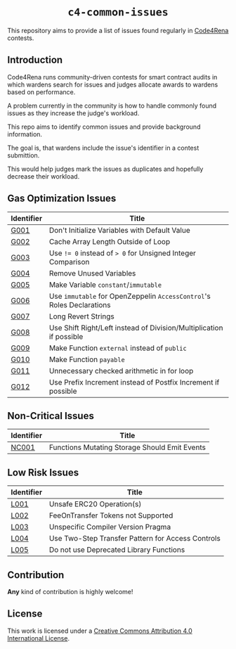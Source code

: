 <h1 align=center><code>c4-common-issues</code></h1>

This repository aims to provide a list of issues found regularly in [Code4Rena](https://code4rena.com/)
contests.

## Introduction

Code4Rena runs community-driven contests for smart contract audits in which
wardens search for issues and judges allocate awards to wardens based on performance.

A problem currently in the community is how to handle commonly found issues
as they increase the judge's workload.

This repo aims to identify common issues and provide background information.

The goal is, that wardens include the issue's identifier in a contest submittion.

This would help judges mark the issues as duplicates and hopefully decrease
their workload.


## Gas Optimization Issues

| Identifier | Title |
|------------|-------|
| [G001](./0-Gas-Optimizations.md/#g001---dont-initialize-variables-with-default-value) | Don't Initialize Variables with Default Value |
| [G002](./0-Gas-Optimizations.md/#g002---cache-array-length-outside-of-loop) | Cache Array Length Outside of Loop |
| [G003](./0-Gas-Optimizations.md/#g003---use--0-instead-of--0-for-unsigned-integer-comparison) | Use `!= 0` instead of `> 0` for Unsigned Integer Comparison |
| [G004](./0-Gas-Optimizations.md/#g004---remove-unused-variables) | Remove Unused Variables |
| [G005](./0-Gas-Optimizations.md/#g005---make-variable-constantimmutable) | Make Variable `constant`/`immutable` |
| [G006](./0-Gas-Optimizations.md/#g006---use-immutable-for-openzeppelin-accesscontrols-roles-declarations) | Use `immutable` for OpenZeppelin `AccessControl`'s Roles Declarations |
| [G007](./0-Gas-Optimizations.md/#g007---long-revert-strings) | Long Revert Strings |
| [G008](./0-Gas-Optimizations.md/#g008---use-shift-rightleft-instead-of-divisionmultiplication-if-possible) | Use Shift Right/Left instead of Division/Multiplication if possible |
| [G009](./0-Gas-Optimizations.md/#g009---make-function-external-instead-of-public) | Make Function `external` instead of `public` |
| [G010](./0-Gas-Optimizations.md/#g010---make-function-payable) | Make Function `payable` |
| [G011](./0-Gas-Optimizations.md/#g011---unnecessary-checked-arithmetic-in-for-loop) | Unnecessary checked arithmetic in for loop |
| [G012](./0-Gas-Optimizations.md/#g012---use-prefix-increment-instead-of-postfix-increment-if-possible) | Use Prefix Increment instead of Postfix Increment if possible |


## Non-Critical Issues

| Identifier | Title |
|------------|-------|
| [NC001](./1-Non-Critial.md#nc001---functions-mutating-storage-should-emit-events) | Functions Mutating Storage Should Emit Events |


## Low Risk Issues

| Identifier | Title |
|------------|-------|
| [L001](./2-Low-Risk.md#l001---unsafe-erc20-operations) | Unsafe ERC20 Operation(s) |
| [L002](./2-Low-Risk.md#l002---feeontransfer-tokens-not-supported) | FeeOnTransfer Tokens not Supported |
| [L003](./2-Low-Risk.md#l003---unspecific-compiler-version-pragma) | Unspecific Compiler Version Pragma |
| [L004](./2-Low-Risk.md#l004---use-two-step-transfer-pattern-for-access-controls) | Use Two-Step Transfer Pattern for Access Controls |
| [L005](./2-Low-Risk.md#l005---do-not-use-deprecated-library-functions) | Do not use Deprecated Library Functions |


## Contribution

**Any** kind of contribution is highly welcome!


## License

This work is licensed under a [Creative Commons Attribution 4.0 International License](http://creativecommons.org/licenses/by/4.0/).
